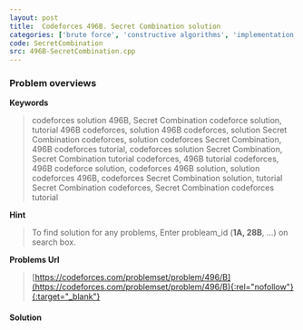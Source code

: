 ```yaml
---
layout: post
title:  Codeforces 496B. Secret Combination solution
categories: ['brute force', 'constructive algorithms', 'implementation']
code: SecretCombination
src: 496B-SecretCombination.cpp
---
```

### **Problem overviews**

**Keywords**
> codeforces solution 496B, Secret Combination codeforce solution, tutorial 496B codeforces, solution 496B codeforces, solution Secret Combination codeforces, solution codeforces Secret Combination, 496B codeforces tutorial, codeforces solution Secret Combination, Secret Combination tutorial codeforces, 496B tutorial codeforces, 496B codeforce solution, codeforces 496B solution, solution codeforces 496B, codeforces Secret Combination solution, tutorial Secret Combination codeforces, Secret Combination codeforces tutorial

**Hint**
> To find solution for any problems, Enter probleam_id (**1A, 28B**, ...) on search box. 

**Problems Url**
> [https://codeforces.com/problemset/problem/496/B](https://codeforces.com/problemset/problem/496/B){:rel="nofollow"}{:target="_blank"}

#### **Solution**



